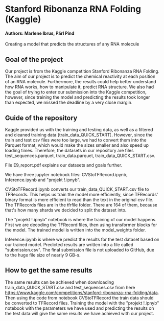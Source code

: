 # Stanford Ribonanza RNA Folding (Kaggle)
#### Authors: Marlene Ibrus, Pärl Pind

Creating a model that predicts the structures of any RNA molecule

## Goal of the project
Our project is from the Kaggle competition Stanford Ribonanza RNA Folding. The aim of our project is to predict the chemical reactivity at each position of an RNA molecule. Furthermore, the results could help better understand how RNA works, how to manipulate it, predict RNA structure. We also had the goal of trying to enter our submission into the Kaggle competition, however, since training the model and predicting the results took longer than expected, we missed the deadline by a very close margin. 

## Guide of the repository
Kaggle provided us with the training and testing data, as well as a filtered and cleaned training data (train_data_QUICK_START). However, since the train and test csv files were too large, we had to convert them into the Parquet format, which would make the sizes smaller and also speed up loading times. Therefore, the datasets in our repository are files test_sequences.parquet, train_data.parquet, train_data_QUICK_START.csv.

File E9_report.pdf explains our datasets and goals further.

We have three jupyter notebook files: CVStoTFRecord.ipynb, Inference.ipynb and "projekt !.ipnyb".

CVStoTFRecord.ipynb converts our train_data_QUICK_START.csv file to TFRecords. This helps us train the model more efficiently, since TFRecords' binary format is more efficient to read than the text in the original csv file. The TFRecords files are in the tfrfile folder. There are 164 of them, because that's how many shards we decided to split the dataset into.

The "projekt !.ipnyb" notebook is where the training of our model happens. First we are decoding the TFRecord files, then using transformer blocks for the model. The trained model is written into the model_weights folder. 

Inference.ipynb is where we predict the results for the test dataset based on our trained model. Predicted results are written into a file called "submission.csv". The final submission file is not uploaded to GitHub, due to the huge file size of nearly 9 GB-s.

## How to get the same results
The same results can be achieved when downloading train_data_QUICK_START.csv and test_sequences.csv from here https://www.kaggle.com/competitions/stanford-ribonanza-rna-folding/data.
Then using the code from notebook CVStoTFRecord the train data should be converted to TFRecord files. Training the model with the "projekt !.ipnyb" notebook with the parameters we have used and predicting the results on the test data will give the same results we have achieved with our project. 
